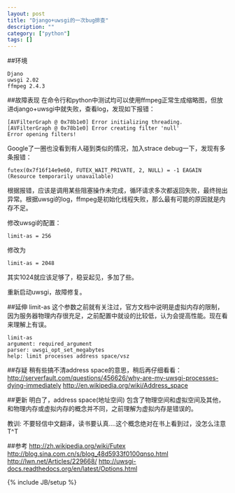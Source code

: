 ```yaml
---
layout: post
title: "Django+uwsgi的一次bug排查"
description: ""
category: ["python"]
tags: []
---
```

##环境

	Djano
	uwsgi 2.02
	ffmpeg 2.4.3


##故障表现
在命令行和python中测试均可以使用ffmpeg正常生成缩略图，但放进django+uwsgi中就失败，查看log，发现如下报错：


	[AVFilterGraph @ 0x78b1e0] Error initializing threading.
	[AVFilterGraph @ 0x78b1e0] Error creating filter 'null'
	Error opening filters!

<!--more-->

Google了一圈也没看到有人碰到类似的情况，加入strace debug一下，发现有多条报错：

	futex(0x7f16f14e9e60, FUTEX_WAIT_PRIVATE, 2, NULL) = -1 EAGAIN (Resource temporarily unavailable)
	
根据报错，应该是调用某些阻塞操作未完成，循环请求多次都返回失败，最终抛出异常。根据uwsgi的log，ffmpeg是初始化线程失败，那么最有可能的原因就是内存不足。

修改uwsgi的配置：
	
	limit-as = 256
修改为

	limit-as = 2048
其实1024就应该足够了，稳妥起见，多加了些。

重新启动uwsgi，故障修复。

##延伸
limit-as 这个参数之前就有关注过，官方文档中说明是虚拟内存的限制，因为服务器物理内存很充足，之前配置中就设的比较低，认为会提高性能。现在看来理解上有误。

	limit-as
	argument: required_argument
	parser: uwsgi_opt_set_megabytes
	help: limit processes address space/vsz

##存疑
稍有些搞不清address space的意思，稍后再仔细看看：
<http://serverfault.com/questions/456626/why-are-my-uwsgi-processes-dying-immediately>
<http://en.wikipedia.org/wiki/Address_space>

##更新
明白了，address space(地址空间) 包含了物理空间和虚拟空间及其他，和物理内存或虚拟内存的概念并不同，之前理解为虚拟内存是错误的。

教训: 不要轻信中文翻译，读书要认真....这个概念绝对在书上看到过，没怎么注意 T^T

##参考
<http://zh.wikipedia.org/wiki/Futex>
<http://blog.sina.com.cn/s/blog_48d5933f0100qnso.html>
<http://lwn.net/Articles/229668/>
<http://uwsgi-docs.readthedocs.org/en/latest/Options.html>

{% include JB/setup %}
